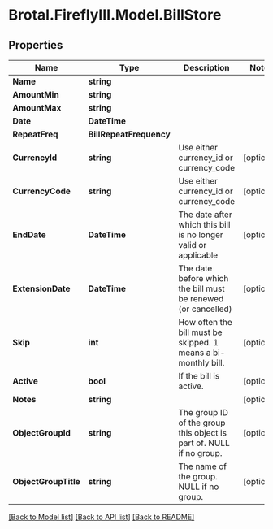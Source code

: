 # Brotal.FireflyIII.Model.BillStore

## Properties

Name | Type | Description | Notes
------------ | ------------- | ------------- | -------------
**Name** | **string** |  | 
**AmountMin** | **string** |  | 
**AmountMax** | **string** |  | 
**Date** | **DateTime** |  | 
**RepeatFreq** | **BillRepeatFrequency** |  | 
**CurrencyId** | **string** | Use either currency_id or currency_code | [optional] 
**CurrencyCode** | **string** | Use either currency_id or currency_code | [optional] 
**EndDate** | **DateTime** | The date after which this bill is no longer valid or applicable | [optional] 
**ExtensionDate** | **DateTime** | The date before which the bill must be renewed (or cancelled) | [optional] 
**Skip** | **int** | How often the bill must be skipped. 1 means a bi-monthly bill. | [optional] 
**Active** | **bool** | If the bill is active. | [optional] 
**Notes** | **string** |  | [optional] 
**ObjectGroupId** | **string** | The group ID of the group this object is part of. NULL if no group. | [optional] 
**ObjectGroupTitle** | **string** | The name of the group. NULL if no group. | [optional] 

[[Back to Model list]](../../README.md#documentation-for-models) [[Back to API list]](../../README.md#documentation-for-api-endpoints) [[Back to README]](../../README.md)

